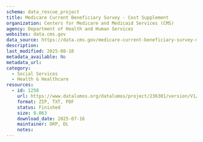```yaml
---
schema: data_rescue_project 
title: Medicare Current Beneficiary Survey - Cost Supplement
organization: Centers for Medicare and Medicaid Services (CMS)
agency: Department of Health and Human Services
websites: data.cms.gov
data_source: https://data.cms.gov/medicare-current-beneficiary-survey-mcbs/medicare-current-beneficiary-survey-cost-supplement
description: 
last_modified: 2025-08-10
metadata_available: No
metadata_url: 
category:
  - Social Services 
  - Health & Healthcare 
resources:
  - id: 1258
    url: https://www.datalumos.org/datalumos/project/236301/version/V1/view
    format: ZIP, TXT, PDF
    status: Finished
    size: 0.063
    download_date: 2025-07-16
    maintainer: DRP, DL
    notes: 
---
```

